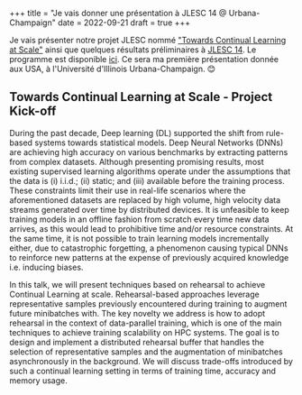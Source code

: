 +++
title = "Je vais donner une présentation à JLESC 14 @ Urbana-Champaign"
date = 2022-09-21
draft = true
+++

Je vais présenter notre projet JLESC nommé ["Towards Continual Learning at Scale"](https://jlesc.github.io/projects/continual_learning_project/) ainsi que quelques résultats préliminaires à [JLESC 14](https://publish.illinois.edu/14th-jlesc-workshop/). Le programme est disponible [ici](https://publish.illinois.edu/14th-jlesc-workshop/agenda/). Ce sera ma première présentation donnée aux USA, à l'Université d'Illinois Urbana-Champaign. 😊

## Towards Continual Learning at Scale - Project Kick-off

During the past decade, Deep learning (DL) supported the shift from rule-based systems towards statistical models. Deep Neural Networks (DNNs) are achieving high accuracy on various benchmarks by extracting patterns from complex datasets. Although presenting promising results, most existing supervised learning algorithms operate under the assumptions that the data is (i) i.i.d.; (ii) static; and (iii) available before the training process. These constraints limit their use in real-life scenarios where the aforementioned datasets are replaced by high volume, high velocity data streams generated over time by distributed devices. It is unfeasible to keep training models in an offline fashion from scratch every time new data arrives, as this would lead to prohibitive time and/or resource constraints. At the same time, it is not possible to train learning models incrementally either, due to catastrophic forgetting, a phenomenon causing typical DNNs to reinforce new patterns at the expense of previously acquired knowledge i.e. inducing biases.

In this talk, we will present techniques based on rehearsal to achieve Continual Learning at scale. Rehearsal-based approaches leverage representative samples previously encountered during training to augment future minibatches with. The key novelty we address is how to adopt rehearsal in the context of data-parallel training, which is one of the main techniques to achieve training scalability on HPC systems. The goal is to design and implement a distributed rehearsal buffer that handles the selection of representative samples and the augmentation of minibatches asynchronously in the background. We will discuss trade-offs introduced by such a continual learning setting in terms of training time, accuracy and memory usage.
